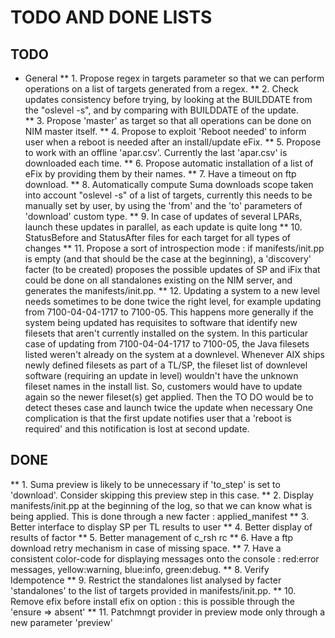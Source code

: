 # TODO AND DONE LISTS
## TODO
* General
** 1. Propose regex in targets parameter so that we can perform operations on a list of targets 
 generated from a regex.
** 2. Check updates consistency before trying, by looking at the BUILDDATE from the "oslevel -s", and 
 by comparing with BUILDDATE of the update.  
** 3. Propose 'master' as target so that all operations can be done on NIM master itself.
** 4. Propose to exploit 'Reboot needed' to inform user when a reboot is needed after an install/update 
 eFix.
** 5. Propose to work with an offline 'apar.csv'. Currently the last 'apar.csv' is downloaded each 
 time. 
** 6. Propose automatic installation of a list of eFix by providing them by their names.
** 7. Have a timeout on ftp download.
** 8. Automatically compute Suma downloads scope taken into account "oslevel -s" of a list of 
 targets, currently this needs to be manually set by user, by using the 'from' and the 'to' 
 parameters of 'download' custom type.
** 9. In case of updates of several LPARs, launch these updates in parallel, as each update is quite 
 long
** 10. StatusBefore and StatusAfter files for each target for all types of changes
** 11. Propose a sort of introspection mode : if manifests/init.pp is empty (and that should be 
 the case at the beginning), a 'discovery' facter (to be created) proposes the possible updates of 
 SP and iFix that could be done on all standalones existing on the NIM server, and generates the 
 manifests/init.pp.
** 12. Updating a system to a new level needs sometimes to be done twice the right level, for example
updating from 7100-04-04-1717 to 7100-05. This happens more generally if the system being updated has 
requisites to software that identify new filesets that aren't currently installed on the system.
In this particular case of updating from 7100-04-04-1717 to 7100-05, the Java filesets listed weren't 
already on the system at a downlevel. Whenever AIX ships newly defined filesets as part of a TL/SP, 
the fileset list of downlevel software (requiring an update in level) wouldn't have the unknown 
fileset names in the install list. So, customers would have to update again so the newer fileset(s) 
get applied. Then the TO DO would be to detect theses case and launch twice the update when necessary 
One complication is that the first update notifies user that a 'reboot is required' and this 
notification is lost at second update.  
## DONE 
** 1. Suma preview is likely to be unnecessary if 'to_step' is set to 'download'. Consider skipping 
 this preview step in this case.
** 2. Display manifests/init.pp at the beginning of the log, so that we can know what is being applied.
 This is done through a new facter : applied_manifest
** 3. Better interface to display SP per TL results to user
** 4. Better display of results of factor
** 5. Better management of c_rsh rc
** 6. Have a ftp download retry mechanism in case of missing space.
** 7. Have a consistent color-code for displaying messages onto the console :
 red:error messages, yellow:warning, blue:info, green:debug. 
** 8. Verify Idempotence
** 9. Restrict the standalones list analysed by facter 'standalones' to the list of targets provided in 
 manifests/init.pp.
** 10. Remove efix before install efix on option : this is possible through the 'ensure => absent'
** 11. Patchmngt provider in preview mode only through a new parameter 'preview'

         
